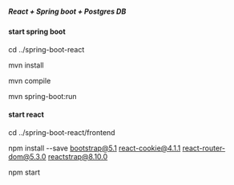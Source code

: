##### React + Spring boot + Postgres DB ##### 


#### start spring boot
cd ../spring-boot-react

mvn install

mvn compile

mvn spring-boot:run


#### start react
cd ../spring-boot-react/frontend

npm install --save bootstrap@5.1 react-cookie@4.1.1 react-router-dom@5.3.0 reactstrap@8.10.0

npm start
